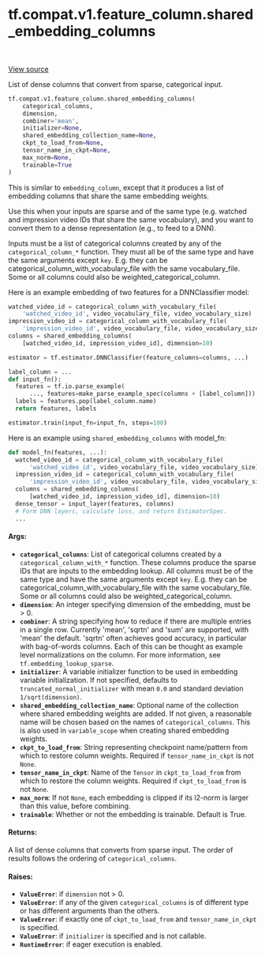 <div itemscope itemtype="http://developers.google.com/ReferenceObject">
<meta itemprop="name" content="tf.compat.v1.feature_column.shared_embedding_columns" />
<meta itemprop="path" content="Stable" />
</div>

# tf.compat.v1.feature_column.shared_embedding_columns

<!-- Insert buttons and diff -->

<table class="tfo-notebook-buttons tfo-api" align="left">
</table>

<a target="_blank" href="/code/stable/tensorflow/python/feature_column/feature_column_v2.py">View source</a>



List of dense columns that convert from sparse, categorical input.

``` python
tf.compat.v1.feature_column.shared_embedding_columns(
    categorical_columns,
    dimension,
    combiner='mean',
    initializer=None,
    shared_embedding_collection_name=None,
    ckpt_to_load_from=None,
    tensor_name_in_ckpt=None,
    max_norm=None,
    trainable=True
)
```



<!-- Placeholder for "Used in" -->

This is similar to `embedding_column`, except that it produces a list of
embedding columns that share the same embedding weights.

Use this when your inputs are sparse and of the same type (e.g. watched and
impression video IDs that share the same vocabulary), and you want to convert
them to a dense representation (e.g., to feed to a DNN).

Inputs must be a list of categorical columns created by any of the
`categorical_column_*` function. They must all be of the same type and have
the same arguments except `key`. E.g. they can be
categorical_column_with_vocabulary_file with the same vocabulary_file. Some or
all columns could also be weighted_categorical_column.

Here is an example embedding of two features for a DNNClassifier model:

```python
watched_video_id = categorical_column_with_vocabulary_file(
    'watched_video_id', video_vocabulary_file, video_vocabulary_size)
impression_video_id = categorical_column_with_vocabulary_file(
    'impression_video_id', video_vocabulary_file, video_vocabulary_size)
columns = shared_embedding_columns(
    [watched_video_id, impression_video_id], dimension=10)

estimator = tf.estimator.DNNClassifier(feature_columns=columns, ...)

label_column = ...
def input_fn():
  features = tf.io.parse_example(
      ..., features=make_parse_example_spec(columns + [label_column]))
  labels = features.pop(label_column.name)
  return features, labels

estimator.train(input_fn=input_fn, steps=100)
```

Here is an example using `shared_embedding_columns` with model_fn:

```python
def model_fn(features, ...):
  watched_video_id = categorical_column_with_vocabulary_file(
      'watched_video_id', video_vocabulary_file, video_vocabulary_size)
  impression_video_id = categorical_column_with_vocabulary_file(
      'impression_video_id', video_vocabulary_file, video_vocabulary_size)
  columns = shared_embedding_columns(
      [watched_video_id, impression_video_id], dimension=10)
  dense_tensor = input_layer(features, columns)
  # Form DNN layers, calculate loss, and return EstimatorSpec.
  ...
```

#### Args:


* <b>`categorical_columns`</b>: List of categorical columns created by a
  `categorical_column_with_*` function. These columns produce the sparse IDs
  that are inputs to the embedding lookup. All columns must be of the same
  type and have the same arguments except `key`. E.g. they can be
  categorical_column_with_vocabulary_file with the same vocabulary_file.
  Some or all columns could also be weighted_categorical_column.
* <b>`dimension`</b>: An integer specifying dimension of the embedding, must be > 0.
* <b>`combiner`</b>: A string specifying how to reduce if there are multiple entries in
  a single row. Currently 'mean', 'sqrtn' and 'sum' are supported, with
  'mean' the default. 'sqrtn' often achieves good accuracy, in particular
  with bag-of-words columns. Each of this can be thought as example level
  normalizations on the column. For more information, see
  `tf.embedding_lookup_sparse`.
* <b>`initializer`</b>: A variable initializer function to be used in embedding
  variable initialization. If not specified, defaults to
  `truncated_normal_initializer` with mean `0.0` and
  standard deviation `1/sqrt(dimension)`.
* <b>`shared_embedding_collection_name`</b>: Optional name of the collection where
  shared embedding weights are added. If not given, a reasonable name will
  be chosen based on the names of `categorical_columns`. This is also used
  in `variable_scope` when creating shared embedding weights.
* <b>`ckpt_to_load_from`</b>: String representing checkpoint name/pattern from which to
  restore column weights. Required if `tensor_name_in_ckpt` is not `None`.
* <b>`tensor_name_in_ckpt`</b>: Name of the `Tensor` in `ckpt_to_load_from` from which
  to restore the column weights. Required if `ckpt_to_load_from` is not
  `None`.
* <b>`max_norm`</b>: If not `None`, each embedding is clipped if its l2-norm is larger
  than this value, before combining.
* <b>`trainable`</b>: Whether or not the embedding is trainable. Default is True.


#### Returns:

A list of dense columns that converts from sparse input. The order of
results follows the ordering of `categorical_columns`.



#### Raises:


* <b>`ValueError`</b>: if `dimension` not > 0.
* <b>`ValueError`</b>: if any of the given `categorical_columns` is of different type
  or has different arguments than the others.
* <b>`ValueError`</b>: if exactly one of `ckpt_to_load_from` and `tensor_name_in_ckpt`
  is specified.
* <b>`ValueError`</b>: if `initializer` is specified and is not callable.
* <b>`RuntimeError`</b>: if eager execution is enabled.

